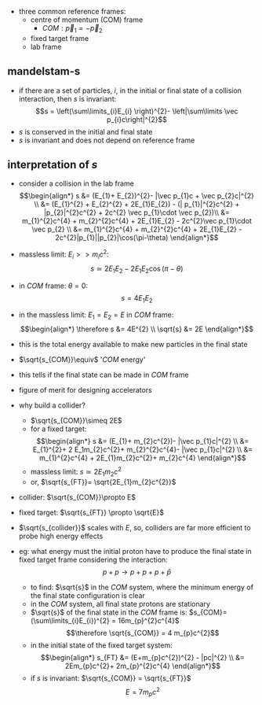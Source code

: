 - three common reference frames:
	- centre of momentum (COM) frame 
		- $COM:\vec p_{1}= - \vec p_{2}$
	- fixed target frame
	- lab frame
## mandelstam-s
- if there are a set of particles, $i$, in the initial or final state of a collision interaction, then $s$ is invariant: $$s = \left(\sum\limits_{i}E_{i} \right)^{2}- \left|\sum\limits \vec p_{i}c\right|^{2}$$ 
- $s$ is conserved in the initial and final state
- $s$ is invariant and does not depend on reference frame
## interpretation of $s$
- consider a collision in the lab frame
$$\begin{align*}
	s &= (E_{1}+ E_{2})^{2}- |\vec p_{1}c + \vec p_{2}c|^{2} \\
	&= (E_{1}^{2} + E_{2}^{2} + 2E_{1}E_{2}) - (| p_{1}|^{2}c^{2} + |p_{2}|^{2}c^{2} + 2c^{2} \vec p_{1}\cdot \vec p_{2})\\
	&= m_{1}^{2}c^{4} + m_{2}^{2}c^{4} + 2E_{1}E_{2} - 2c^{2}\vec p_{1}\cdot \vec p_{2} \\
	&= m_{1}^{2}c^{4} + m_{2}^{2}c^{4} + 2E_{1}E_{2} - 2c^{2}|p_{1}||p_{2}|\cos(\pi-\theta)
\end{align*}$$
- massless limit: $E_{i}>>m_{i}c^{2}:$ $$s \simeq 2E_{1}E_{2} -2E_{1}E_{2}\cos(\pi-\theta)$$
- in $COM$ frame: $\theta=0:$ $$s = 4 E_{1}E_{2}$$
- in the massless limit: $E_{1}=E_{2}=E$ in $COM$ frame: $$\begin{align*}
	\therefore s &= 4E^{2} \\
	\sqrt{s} &= 2E
\end{align*}$$
- this is the total energy available to make new particles in the final state

- $\sqrt{s_{COM}}\equiv$ '$COM$ energy'
- this tells if the final state can be made in $COM$ frame
- figure of merit for designing accelerators

- why build a collider?
	- $\sqrt{s_{COM}}\simeq 2E$
	- for a fixed target: $$\begin{align*}
			s &= (E_{1}+ m_{2}c^{2})- |\vec p_{1}c|^{2} \\
			&= E_{1}^{2}+ 2 E_1m_{2}c^{2}+ m_{2}^{2}c^{4}- |\vec p_{1}c|^{2} \\
			&= m_{1}^{2}c^{4} + 2E_{1}m_{2}c^{2}+ m_{2}c^{4}
		\end{align*}$$
	- massless limit: $s\simeq 2E_{1}m_{2}c^{2}$
	- or, $\sqrt{s_{FT}}= \sqrt{2E_{1}m_{2}c^{2}}$

- collider: $\sqrt{s_{COM}}\propto E$
- fixed target: $\sqrt{s_{FT}} \propto \sqrt{E}$

- $\sqrt{s_{collider}}$ scales with $E$, so, colliders are far more efficient to probe high energy effects

- eg: what energy must the initial proton have to produce the final state in fixed target frame considering the interaction: $$p + p \to p + p + p + \bar p$$ 
	- to find: $\sqrt{s}$  in the $COM$ system, where the minimum energy of the final state configuration is clear
	- in the $COM$ system, all final state protons are stationary
	- $\sqrt{s}$ of the final state in the $COM$ frame is: $s_{COM}= (\sum\limits_{i}E_{i})^{2} = 16m_{p}^{2}c^{4}$
	$$\therefore \sqrt{s_{COM}} = 4 m_{p}c^{2}$$
	- in the initial state of the fixed target system: $$\begin{align*}
			s_{FT} &= (E+m_{p}c^{2})^{2} - |pc|^{2} \\
			&= 2Em_{p}c^{2}+ 2m_{p}^{2}c^{4}
		\end{align*}$$
	- if $s$ is invariant: $\sqrt{s_{COM}} = \sqrt{s_{FT}}$
	$$E = 7 m_{p}c^{2}$$
